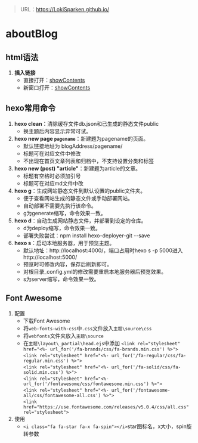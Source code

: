 > URL：https://LokiSparken.github.io/
# aboutBlog
## html语法
1. <b>插入链接</b>
    * 直接打开：<a href="targetAddress">showContents</a>
    * 新窗口打开：<a href="targetAddress" target="_blank">showContents</a>

## hexo常用命令
1. <b>hexo clean</b>：清除缓存文件db.json和已生成的静态文件public
    * 换主题后内容显示异常可试。
2. <b>hexo new page `pagename`</b>：新建题为pagename的页面。
    * 默认链接地址为 blogAddress/pagename/
    * 标题可在对应文件中修改
    * 不出现在首页文章列表和归档中，不支持设置分类和标签
3. <b>hexo new (post) "article"</b>：新建题为article的文章。
    * 标题有空格时必须加引号
    * 标题可在对应md文件中改
4. <b>hexo g</b>：生成网站静态文件到默认设置的public文件夹。
    * 便于查看网站生成的静态文件或手动部署网站。
    * 自动部署不需要先执行该命令。
    * g为generate缩写，命令效果一致。
5. <b>hexo d</b>：自动生成网站静态文件，并部署到设定的仓库。
    * d为deploy缩写，命令效果一致。
    * 部署失败尝试：npm install hexo-deployer-git --save
6. <b>hexo s</b>：启动本地服务器，用于预览主题。
    * 默认地址：http://localhost:4000/，端口占用时hexo s -p 5000进入http://localhost:5000/
    * 预览时可修改内容，保存后刷新即可。
    * 对根目录_config.yml的修改需要重启本地服务器后预览效果。
    * s为server缩写，命令效果一致。

## Font Awesome
1. 配置
    * 下载Font Awesome
    * 将`web-fonts-with-css`中`.css`文件放入`主题\source\css`
    * 将`webfonts`文件夹放入`主题\source`
    * 在`主题\layout\_partial\head.ejs`中添加
        `<link rel="stylesheet" href="<%- url_for('/fa-brands/css/fa-brands.min.css') %>">`  
        `<link rel="stylesheet" href="<%- url_for('/fa-regular/css/fa-regular.min.css') %>">`  
        `<link rel="stylesheet" href="<%- url_for('/fa-solid/css/fa-solid.min.css') %>">`  
        `<link rel="stylesheet" href="<%- url_for('/fontawesome/css/fontawesome.min.css') %>">`  
        `<link rel="stylesheet" href="<%- url_for('/fontawesome-all/css/fontawesome-all.css') %>">`  
        `<link href="https://use.fontawesome.com/releases/v5.0.4/css/all.css" rel="stylesheet">`
2. 使用
    * `<i class="fa fa-star fa-x fa-spin"></i>`star图标名，x大小，spin旋转参数
